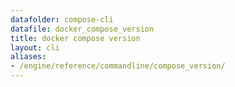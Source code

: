 ```yaml
---
datafolder: compose-cli
datafile: docker_compose_version
title: docker compose version
layout: cli
aliases:
- /engine/reference/commandline/compose_version/
---
```


<!--
抱歉，此页面的内容是根据 Docker 源代码自动生成的。如果您想建议更改此处显示的文本，您需要通过搜索此仓库来找到该字符串：
https://github.com/docker.com/compose
-->
